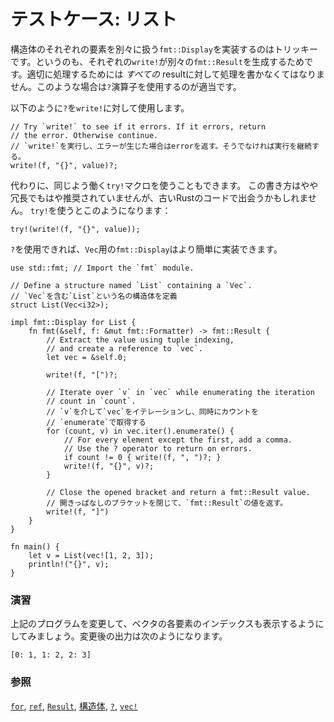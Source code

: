 <!--
# Testcase: List
-->
# テストケース: リスト

<!--
Implementing `fmt::Display` for a structure where the elements must each be
handled sequentially is tricky. The problem is that each `write!` generates a
`fmt::Result`. Proper handling of this requires dealing with *all* the
results. Rust provides the `?` operator for exactly this purpose.
-->
構造体のそれぞれの要素を別々に扱う`fmt::Display`を実装するのはトリッキーです。というのも、それぞれの`write!`が別々の`fmt::Result`を生成するためです。適切に処理するためには *すべての* resultに対して処理を書かなくてはなりません。このような場合は`?`演算子を使用するのが適当です。

<!--
Using `?` on `write!` looks like this:
-->
以下のように`?`を`write!`に対して使用します。

```rust,ignore
// Try `write!` to see if it errors. If it errors, return
// the error. Otherwise continue.
// `write!`を実行し、エラーが生じた場合はerrorを返す。そうでなければ実行を継続する。
write!(f, "{}", value)?;
```

<!--
Alternatively, you can also use the `try!` macro, which works the same way. 
This is a bit more verbose and no longer recommended, but you may still see it in
older Rust code. Using `try!` looks like this:
-->
代わりに、同じよう働く`try!`マクロを使うこともできます。
この書き方はやや冗長でもはや推奨されていませんが、古いRustのコードで出会うかもしれません。
`try!`を使うとこのようになります：

```rust,ignore
try!(write!(f, "{}", value));
```

<!--
With `?` available, implementing `fmt::Display` for a `Vec` is
straightforward:
-->
`?`を使用できれば、`Vec`用の`fmt::Display`はより簡単に実装できます。

```rust,editable
use std::fmt; // Import the `fmt` module.

// Define a structure named `List` containing a `Vec`.
// `Vec`を含む`List`という名の構造体を定義
struct List(Vec<i32>);

impl fmt::Display for List {
    fn fmt(&self, f: &mut fmt::Formatter) -> fmt::Result {
        // Extract the value using tuple indexing,
        // and create a reference to `vec`.
        let vec = &self.0;

        write!(f, "[")?;

        // Iterate over `v` in `vec` while enumerating the iteration
        // count in `count`.
        // `v`を介して`vec`をイテレーションし、同時にカウントを
        // `enumerate`で取得する
        for (count, v) in vec.iter().enumerate() {
            // For every element except the first, add a comma.
            // Use the ? operator to return on errors.
            if count != 0 { write!(f, ", ")?; }
            write!(f, "{}", v)?;
        }

        // Close the opened bracket and return a fmt::Result value.
        // 開きっぱなしのブラケットを閉じて、`fmt::Result`の値を返す。
        write!(f, "]")
    }
}

fn main() {
    let v = List(vec![1, 2, 3]);
    println!("{}", v);
}
```

<!--
### Activity
-->
### 演習

<!--
Try changing the program so that the index of each element in the vector is also
printed. The new output should look like this:
-->
上記のプログラムを変更して、ベクタの各要素のインデックスも表示するようにしてみましょう。変更後の出力は次のようになります。

```rust,ignore
[0: 1, 1: 2, 2: 3]
```

<!--
### See also:
-->
### 参照

<!--
[`for`][for], [`ref`][ref], [`Result`][result], [`struct`][struct],
[`?`][q_mark], and [`vec!`][vec]
-->
[`for`][for], [`ref`][ref], [`Result`][result], [構造体][struct],
[`?`][q_mark], [`vec!`][vec]

[for]: ../../../flow_control/for.md
[result]: ../../../std/result.md
[ref]: ../../../scope/borrow/ref.md
[struct]: ../../../custom_types/structs.md
[q_mark]: ../../../std/result/question_mark.md
[vec]: ../../../std/vec.md
